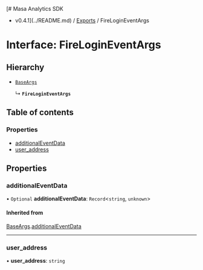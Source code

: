 [# Masa Analytics SDK
 - v0.4.1](../README.md) / [Exports](../modules.md) / FireLoginEventArgs

# Interface: FireLoginEventArgs

## Hierarchy

- [`BaseArgs`](BaseArgs.md)

  ↳ **`FireLoginEventArgs`**

## Table of contents

### Properties

- [additionalEventData](FireLoginEventArgs.md#additionaleventdata)
- [user\_address](FireLoginEventArgs.md#user_address)

## Properties

### additionalEventData

• `Optional` **additionalEventData**: `Record`\<`string`, `unknown`\>

#### Inherited from

[BaseArgs](BaseArgs.md).[additionalEventData](BaseArgs.md#additionaleventdata)

___

### user\_address

• **user\_address**: `string`
